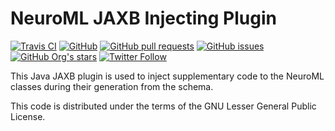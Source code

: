 NeuroML JAXB Injecting Plugin
=============================

[![Travis CI](https://travis-ci.com/NeuroML/org.neuroml.model.injectingplugin.svg?branch=master)](https://travis-ci.com/NeuroML/org.neuroml.model.injectingplugin)
[![GitHub](https://img.shields.io/github/license/NeuroML/org.neuroml.model.injectingplugin)](https://github.com/NeuroML/org.neuroml.model.injectingplugin/blob/master/LICENSE.lesser)
[![GitHub pull requests](https://img.shields.io/github/issues-pr/NeuroML/org.neuroml.model.injectingplugin)](https://github.com/NeuroML/org.neuroml.model.injectingplugin/pulls)
[![GitHub issues](https://img.shields.io/github/issues/NeuroML/org.neuroml.model.injectingplugin)](https://github.com/NeuroML/org.neuroml.model.injectingplugin/issues)
[![GitHub Org's stars](https://img.shields.io/github/stars/NeuroML?style=social)](https://github.com/NeuroML)
[![Twitter Follow](https://img.shields.io/twitter/follow/NeuroML?style=social)](https://twitter.com/NeuroML)

This Java JAXB plugin is used to inject supplementary code to the NeuroML 
classes during their generation from the schema.  

This code is distributed under the terms of the GNU Lesser General Public License.
